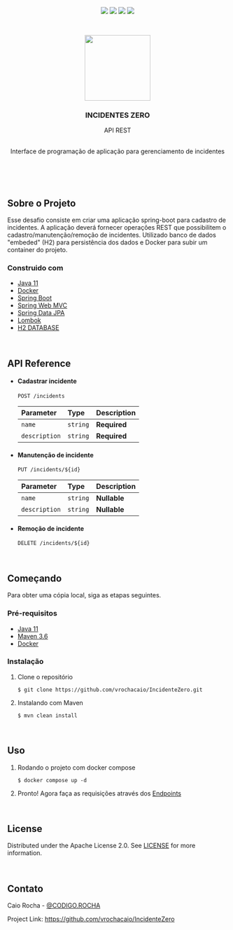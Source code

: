 <div>
  <p align="center">
  <a href="https://github.com/vrochacaio/IncidenteZero/blob/main/LICENSE" target="_blank"><img src="https://img.shields.io/github/license/vrochacaio/IncidenteZero?style=for-the-badge" target="_blank"></a>
  <img src="https://img.shields.io/docker/v/vrochacaio/incidentezero-app/latest?style=for-the-badge">
  <img src="https://img.shields.io/badge/DATABASE-H2-blue?style=for-the-badge&logo=Databricks">
  <img src="https://img.shields.io/badge/Spring-6DB33F?style=for-the-badge&logo=spring&logoColor=white">
  </p>
</div>

</br>

<p align="center"><img src="https://imgur.com/oCwD12S.png" width="150" height="150">

### <p align=center>INCIDENTES ZERO
<p align=center>API REST

</br>
</br>

<p align=center>Interface de programação de aplicação para gerenciamento de incidentes

</br>
</br>
</br>
</br>
</br>

## Sobre o Projeto
Esse desafio consiste em criar uma aplicação spring-boot para cadastro de incidentes. A aplicação deverá fornecer operações
REST que possibilitem o cadastro/manutenção/remoção de incidentes. Utilizado banco de dados "embeded" (H2) para persistência dos dados e Docker para subir um container do projeto.

### Construido com

* [Java 11]()
* [Docker]()
* [Spring Boot]()
* [Spring Web MVC]()
* [Spring Data JPA]()
* [Lombok]()
* [H2 DATABASE]()

</br>

## API Reference

* #### Cadastrar incidente
  ```http
  POST /incidents
  ```
  | Parameter | Type     | Description                |
  | :-------- | :------- | :------------------------- |
  | `name` | `string` | **Required** |
  | `description` | `string` | **Required** |

* #### Manutenção de incidente
  ```http
  PUT /incidents/${id}
  ```
  | Parameter | Type     | Description                |
  | :-------- | :------- | :------------------------- |
  | `name` | `string` | **Nullable** |
  | `description` | `string` | **Nullable** |

* #### Remoção de incidente
  ```http
  DELETE /incidents/${id}
  ```

</br>

## Começando
Para obter uma cópia local, siga as etapas seguintes.

### Pré-requisitos

* [Java 11]()
* [Maven 3.6]()
* [Docker]()

### Instalação

1. Clone o repositório
    ```
    $ git clone https://github.com/vrochacaio/IncidenteZero.git
    ```

2. Instalando com Maven
    ```
    $ mvn clean install
    ```

</br>

## Uso

1. Rodando o projeto com docker compose
    ```
    $ docker compose up -d
    ```

2. Pronto! Agora faça as requisições através dos [Endpoints](https://github.com/vrochacaio/IncidenteZero#api-reference)

</br>

## License
Distributed under the Apache License 2.0. See [LICENSE](https://github.com/vrochacaio/IncidenteZero/blob/main/LICENSE) for more information.

</br>

## Contato
Caio Rocha - [@CODIGO.ROCHA](https://linktr.ee/vrocha.caio)

Project Link: https://github.com/vrochacaio/IncidenteZero
